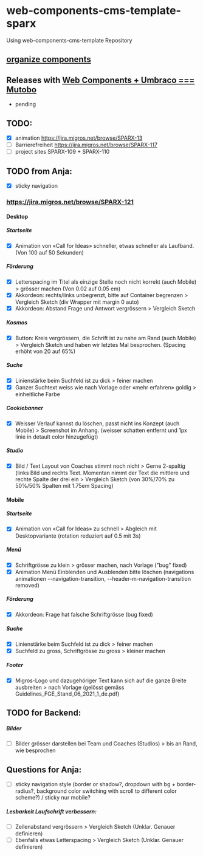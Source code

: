 # web-components-cms-template-sparx
Using web-components-cms-template Repository

## [organize components](https://wiki.migros.net/display/OCC/Web+Components+CMS+Template)

## Releases with [Web Components + Umbraco === Mutobo](http://mutobo.ch/)

- pending

## TODO:

  - [x] animation https://jira.migros.net/browse/SPARX-13
  - [ ] Barrierefreiheit https://jira.migros.net/browse/SPARX-117
  - [ ] project sites SPARX-109 + SPARX-110

## TODO from Anja:

  - [x] sticky navigation

### https://jira.migros.net/browse/SPARX-121

#### Desktop

##### Startseite

  - [x] Animation von «Call for Ideas» schneller, etwas schneller als Laufband. (Von 100 auf 50 Sekunden)

##### Förderung

  - [x] Letterspacing im Titel als einzige Stelle noch nicht korrekt (auch Mobile) > grösser machen (Von 0.02 auf 0.05 em)
  - [x] Akkordeon: rechts/links unbegrenzt, bitte auf Container begrenzen > Vergleich Sketch (div Wrapper mit margin 0 auto)
  - [x] Akkordeon: Abstand Frage und Antwort vergrössern > Vergleich Sketch

##### Kosmos

  - [x] Button: Kreis vergrössern, die Schrift ist zu nahe am Rand (auch Mobile) > Vergleich Sketch und haben wir letztes Mal besprochen. (Spacing erhöht von 20 auf 65%)

##### Suche

  - [x] Linienstärke beim Suchfeld ist zu dick > feiner machen
  - [x] Ganzer Suchtext weiss wie nach Vorlage oder «mehr erfahren» goldig > einheitliche Farbe

##### Cookiebanner

  - [x] Weisser Verlauf kannst du löschen, passt nicht ins Konzept (auch Mobile) > Screenshot im Anhang. (weisser schatten entfernt und 1px linie in detault color hinzugefügt)

##### Studio

  - [x] Bild / Text Layout von Coaches stimmt noch nicht > Gerne 2-spaltig (links Bild und rechts Text. Momentan nimmt der Text die mittlere und rechte Spalte der drei ein > Vergleich Sketch (von 30%/70% zu 50%/50% Spalten mit 1.75em Spacing)

#### Mobile

##### Startseite

  - [x] Animation von «Call for Ideas» zu schnell > Abgleich mit Desktopvariante (rotation reduziert auf 0.5 mit 3s)

##### Menü

  - [x] Schriftgrösse zu klein > grösser machen, nach Vorlage ("bug" fixed)
  - [x] Animation Menü Einblenden und Ausblenden bitte löschen (navigations animationen --navigation-transition, --header-m-navigation-transition removed)

##### Förderung

  - [x] Akkordeon: Frage hat falsche Schriftgrösse (bug fixed)

##### Suche

  - [x] Linienstärke beim Suchfeld ist zu dick > feiner machen
  - [x] Suchfeld zu gross, Schriftgrösse zu gross > kleiner machen

##### Footer

  - [x] Migros-Logo und dazugehöriger Text kann sich auf die ganze Breite ausbreiten > nach Vorlage (gelösst gemäss Guidelines_FGE_Stand_06_2021_1_de.pdf)

## TODO for Backend:

##### Bilder

  - [ ] Bilder grösser darstellen bei Team und Coaches (Studios) > bis an Rand, wie besprochen

## Questions for Anja:

  - [ ] sticky navigation style (border or shadow?, dropdown with bg + border-radius?, background color switching with scroll to different color scheme?) / sticky nur mobile?
##### Lesbarkeit Laufschrift verbessern:
  - [ ] Zeilenabstand vergrössern > Vergleich Sketch (Unklar. Genauer definieren)
  - [ ] Ebenfalls etwas Letterspacing > Vergleich Sketch  (Unklar. Genauer definieren)
